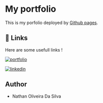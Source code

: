 
# My portfolio

This is my porfolio deployed by [Github pages](https://pages.github.com/).



## 🔗 Links
Here are some usefull links !

[![portfolio](https://img.shields.io/badge/my_portfolio-000?style=for-the-badge&logo=ko-fi&logoColor=white)](https://nathan-ods.github.io/)

[![linkedin](https://img.shields.io/badge/linkedin-0A66C2?style=for-the-badge&logo=linkedin&logoColor=white)](https://www.linkedin.com/in/nathan-o-11a7051bb/)


## Author

- Nathan Oliveira Da Silva

